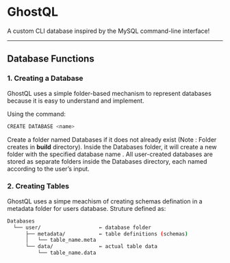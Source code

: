 # GhostQL

A custom CLI database inspired by the MySQL command-line interface!

---

## Database Functions

### 1. Creating a Database
GhostQL uses a simple folder-based mechanism to represent databases because it is easy to understand and implement.

Using the command:
```bash
CREATE DATABASE <name>
```
Create a folder named Databases if it does not already exist (Note : Folder creates in **build** directory).
Inside the Databases folder, it will create a new folder with the specified database name <name>.
All user-created databases are stored as separate folders inside the Databases directory, each named according to the user’s input.

### 2. Creating Tables
GhostQL uses a simpe meachism of creating schemas defination in a metadata folder for users database.
Struture defined as:
```bash
Databases
  └── user/                   ← database folder
      ├── metadata/           ← table definitions (schemas)
      │   └── table_name.meta
      └── data/               ← actual table data
          └── table_name.data
```
